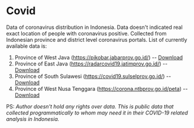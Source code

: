 # Covid
Data of coronavirus distribution in Indonesia. Data doesn't indicated real exact location of people with coronavirus positive. Collected from Indonesian province and district level coronavirus portals. List of currently available data is:
1. Province of West Java (https://pikobar.jabarprov.go.id/) -- [Download](https://shorturl.at/dpwQ6)
2. Province of East Java (https://radarcovid19.jatimprov.go.id/) -- [Download](https://shorturl.at/iqDEW)
3. Province of South Sulawesi (https://covid19.sulselprov.go.id/) -- [Download](https://shorturl.at/eyAJL)
4. Province of West Nusa Tenggara (https://corona.ntbprov.go.id/peta) -- [Download](https://shorturl.at/uDOU5)

PS: *Author doesn't hold any rights over data. This is public data that collected programmatically to whom may need it in their COVID-19 related analysis in Indonesia.*
